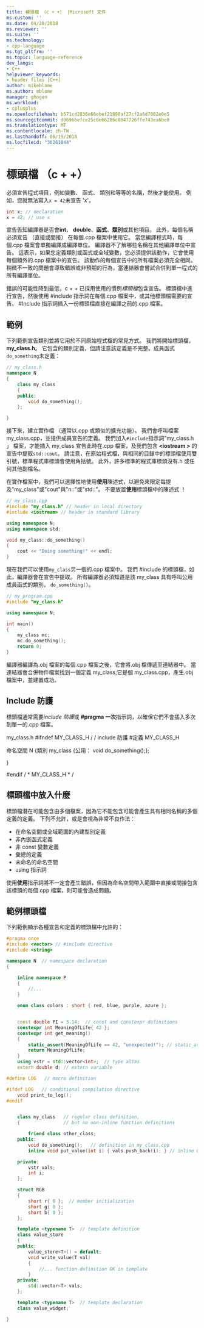 ```yaml
---
title: 標頭檔 （c + +） |Microsoft 文件
ms.custom: ''
ms.date: 04/20/2018
ms.reviewer: ''
ms.suite: ''
ms.technology:
- cpp-language
ms.tgt_pltfrm: ''
ms.topic: language-reference
dev_langs:
- C++
helpviewer_keywords:
- header files [C++]
author: mikeblome
ms.author: mblome
manager: ghogen
ms.workload:
- cplusplus
ms.openlocfilehash: b571cd2836e66ebef21898af27cf2a6d7082e0e5
ms.sourcegitcommit: d06966efce25c0e66286c8047726ffe743ea6be0
ms.translationtype: MT
ms.contentlocale: zh-TW
ms.lasthandoff: 06/19/2018
ms.locfileid: "36261044"
---
```

# <a name="header-files-c"></a>標頭檔 （c + +）

必須宣告程式項目，例如變數、 函式、 類別和等等的名稱，然後才能使用。 例如，您就無法寫入`x = 42`未宣告 'x'。 

```cpp
int x; // declaration
x = 42; // use x
```

 宣告告知編譯器是否會**int**、 **double**、**函式**、**類別**或其他項目。  此外，每個名稱必須宣告 （直接或間接） 在每個.cpp 檔案中使用它。 當您編譯程式時，每個.cpp 檔案會單獨編譯成編譯單位。 編譯器不了解哪些名稱在其他編譯單位中宣告。 這表示，如果您定義類別或函式或全域變數，您必須提供該動作，它會使用每個額外的.cpp 檔案中的宣告。 該動作的每個宣告中的所有檔案必須完全相同。 稍微不一致的問題會導致錯誤或非預期的行為，當連結器會嘗試合併到單一程式的所有編譯單位。

錯誤的可能性降到最低，c + + 已採用使用的慣例*標頭檔*包含宣告。 標頭檔中進行宣告，然後使用 #include 指示詞在每個.cpp 檔案中，或其他標頭檔需要的宣告。 #Include 指示詞插入一份標頭檔直接在編譯之前的.cpp 檔案。 

## <a name="example"></a>範例

下列範例宣告類別並將它用於不同原始程式檔的常見方式。 我們將開始標頭檔， **my_class.h**。 它包含的類別定義，但請注意該定義是不完整。成員函式`do_something`未定義：

```cpp
// my_class.h
namespace N
{
    class my_class
    {
    public:
        void do_something();
    };

}
```

接下來，建立實作檔 （通常以.cpp 或類似的擴充功能）。 我們會呼叫檔案 my_class.cpp，並提供成員宣告的定義。 我們加入`#include`指示詞"my_class.h 」 檔案，才能插入 my_class 宣告此時在.cpp 檔案，及我們包含 **\<iostream >** 的宣告中提取`std::cout`。 請注意，在原始程式檔，與相同的目錄中的標頭檔使用雙引號，標準程式庫標頭會使用角括號。 此外，許多標準的程式庫標頭沒有.h 或任何其他副檔名。

在實作檔案中，我們可以選擇性地使用**使用**陳述式，以避免來限定每提及"my_class"或"cout"與"n::"或"std::"。  不要放置**使用**標頭檔中的陳述式 ！

```cpp
// my_class.cpp
#include "my_class.h" // header in local directory
#include <iostream> // header in standard library

using namespace N;
using namespace std;

void my_class::do_something()
{
    cout << "Doing something!" << endl;
}
```

現在我們可以使用`my_class`另一個的.cpp 檔案中。 我們 #include 的標頭檔，如此，編譯器會在宣告中提取。 所有編譯器必須知道是該 my_class 具有呼叫公用成員函式的類別， `do_something()`。

```cpp
// my_program.cpp
#include "my_class.h"

using namespace N;

int main()
{
    my_class mc;
    mc.do_something();
    return 0;
}
```

編譯器編譯為.obj 檔案的每個.cpp 檔案之後，它會將.obj 檔傳遞至連結器中。 當連結器會合併物件檔案找到一個定義 my_class;它是個 my_class.cpp，產生.obj 檔案中，並建置成功。

## <a name="include-guards"></a>Include 防護

標頭檔通常需要*include 防護*或 **#pragma 一次**指示詞，以確保它們不會插入多次到單一的.cpp 檔案。 

my_class.h
#<a name="ifndef-myclassh--include-guard"></a>ifndef MY_CLASS_H / / include 防護
#<a name="define-myclassh"></a>定義 MY_CLASS_H


命名空間 N {類別 my_class {公用： void do_something();};

}

#<a name="endif--myclassh-"></a>endif / * MY_CLASS_H * /

## <a name="what-to-put-in-a-header-file"></a>標頭檔中放入什麼

標頭檔潛在可能包含由多個檔案，因為它不能包含可能會產生具有相同名稱的多個定義的定義。 下列不允許，或是會視為非常不良作法：

- 在命名空間或全域範圍的內建型別定義
- 非內嵌函式定義 
- 非 const 變數定義
- 彙總的定義
- 未命名的命名空間
- using 指示詞

使用**使用**指示詞將不一定會產生錯誤，但因為命名空間帶入範圍中直接或間接包含該標頭的每個.cpp 檔案，則可能會造成問題。 

## <a name="sample-header-file"></a>範例標頭檔

下列範例顯示各種宣告和定義的標頭檔中允許的：

```cpp
#pragma once 
#include <vector> // #include directive
#include <string>

namespace N  // namespace declaration
{

    inline namespace P
    {
        //...
    }

    enum class colors : short { red, blue, purple, azure };


    const double PI = 3.14;  // const and constexpr definitions
    constexpr int MeaningOfLife{ 42 };
    constexpr int get_meaning()
    {
        static_assert(MeaningOfLife == 42, "unexpected!"); // static_assert
        return MeaningOfLife;
    }
    using vstr = std::vector<int>;  // type alias
    extern double d; // extern variable

#define LOG   // macro definition

#ifdef LOG   // conditional compilation directive
    void print_to_log();
#endif


    class my_class   // regular class definition, 
    {                // but no non-inline function definitions

        friend class other_class;
    public:
        void do_something();   // definition in my_class.cpp
        inline void put_value(int i) { vals.push_back(i); } // inline OK

    private:
        vstr vals;
        int i;
    };

    struct RGB
    {
        short r{ 0 };  // member initialization
        short g{ 0 };
        short b{ 0 };
    };

    template <typename T>  // template definition
    class value_store
    {
    public:
        value_store<T>() = default;
        void write_value(T val)
        {
            //... function definition OK in template
        }
    private:
        std::vector<T> vals;
    };

    template <typename T>  // template declaration
    class value_widget;

}
